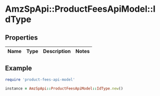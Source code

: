 # AmzSpApi::ProductFeesApiModel::IdType

## Properties

| Name | Type | Description | Notes |
| ---- | ---- | ----------- | ----- |

## Example

```ruby
require 'product-fees-api-model'

instance = AmzSpApi::ProductFeesApiModel::IdType.new()
```

